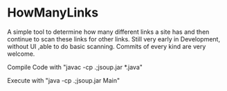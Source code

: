 # HowManyLinks

A simple tool to determine how many different links a site has and then continue to scan these links for other links.
Still very early in Development, without UI ,able to do basic scanning.
Commits of every kind are very welcome.

Compile Code with "javac -cp .;jsoup.jar *.java"

Execute with  "java -cp .;jsoup.jar Main"






 

